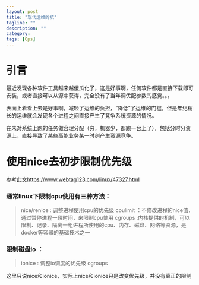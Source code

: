 ```yaml
---
layout: post
title: "现代运维的坑"
tagline: ""
description: ""
category: 
tags: [Ops]
---
```


# 引言
最近发现各种软件工具越来越傻瓜化了，这是好事啊，任何软件都是直接下载即可安装，或者直接可以从源中获得，完全没有了当年调优配参数的感觉。。。

表面上着看上去是好事啊，减轻了运维的负担，“降低”了运维的门槛，但是年纪稍长的运维就会发现各个进程之间直接产生了竞争系统资源的情况。

在未对系统上跑的任务做合理分配（穷，机器少，都跑一台上了），包括分时分资源上，直接导致了某些高能业务某一时刻产生资源竞争。

# 使用nice去初步限制优先级

参考此文<https://www.webtag123.com/linux/47327.html>

### 通常linux下限制cpu使用有三种方法：

> nice/renice : 调整进程使用cpu的优先级
> cpulimit ：不修改进程的nice值，通过暂停进程一段时间，来限制cpu使用
> cgroups :内核提供的机制，可以限制、记录、隔离一组进程所使用的cpu、内存、磁盘、网络等资源，是docker等容器的基础技术之一

### 限制磁盘io ：

> ionice : 调整io调度的优先级
> cgroups

这里只说nice和ionice，实际上nice和ionice只是改变优先级，并没有真正的限制
